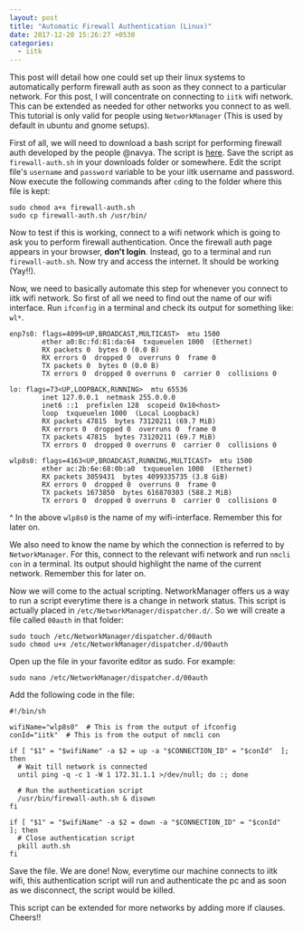 ```yaml
---
layout: post
title: "Automatic Firewall Authentication (Linux)"
date: 2017-12-20 15:26:27 +0530
categories:
  - iitk
---
```

  This post will detail how one could set up their linux systems
to automatically perform firewall auth as soon as they connect to
a particular network. For this post, I will concentrate on connecting
to `iitk` wifi network. This can be extended as needed for other networks
you connect to as well. This tutorial is only valid for people using
`NetworkManager` (This is used by default in ubuntu and gnome setups).

  First of all, we will need to download a bash script for performing firewall
auth developed by the people @navya. The script is [here](https://raw.githubusercontent.com/navya/firewall-auth-sh/master/firewall-auth.sh).
Save the script as `firewall-auth.sh` in your downloads folder or somewhere.
Edit the script file's `username` and `password` variable to be your iitk username
and password. Now execute the following commands after `cd`ing to the folder where
this file is kept:
```shell
sudo chmod a+x firewall-auth.sh
sudo cp firewall-auth.sh /usr/bin/
```

Now to test if this is working, connect to a wifi network which is going to ask
you to perform firewall authentication. Once the firewall auth page appears in
your browser, **don't login**. Instead, go to a terminal and run `firewall-auth.sh`.
Now try and access the internet. It should be working (Yay!!).

Now, we need to basically automate this step for whenever you connect to
iitk wifi network. So first of all we need to find out the name of our wifi interface.
Run `ifconfig` in a terminal and check its output for something like: `wl*`.

```
enp7s0: flags=4099<UP,BROADCAST,MULTICAST>  mtu 1500
        ether a0:8c:fd:81:da:64  txqueuelen 1000  (Ethernet)
        RX packets 0  bytes 0 (0.0 B)
        RX errors 0  dropped 0  overruns 0  frame 0
        TX packets 0  bytes 0 (0.0 B)
        TX errors 0  dropped 0 overruns 0  carrier 0  collisions 0

lo: flags=73<UP,LOOPBACK,RUNNING>  mtu 65536
        inet 127.0.0.1  netmask 255.0.0.0
        inet6 ::1  prefixlen 128  scopeid 0x10<host>
        loop  txqueuelen 1000  (Local Loopback)
        RX packets 47815  bytes 73120211 (69.7 MiB)
        RX errors 0  dropped 0  overruns 0  frame 0
        TX packets 47815  bytes 73120211 (69.7 MiB)
        TX errors 0  dropped 0 overruns 0  carrier 0  collisions 0

wlp8s0: flags=4163<UP,BROADCAST,RUNNING,MULTICAST>  mtu 1500
        ether ac:2b:6e:68:0b:a0  txqueuelen 1000  (Ethernet)
        RX packets 3059431  bytes 4099335735 (3.8 GiB)
        RX errors 0  dropped 0  overruns 0  frame 0
        TX packets 1673850  bytes 616870303 (588.2 MiB)
        TX errors 0  dropped 0 overruns 0  carrier 0  collisions 0
```

^ In the above `wlp8s0` is the name of my wifi-interface. Remember this for later
on.

We also need to know the name by which the connection is referred to by `NetworkManager`.
For this, connect to the relevant wifi network and run `nmcli con` in a terminal. Its
output should highlight the name of the current network. Remember this for later on.

Now we will come to the actual scripting. NetworkManager offers us a way to run a script
everytime there is a change in network status. This script is actually placed in
`/etc/NetworkManager/dispatcher.d/`. So we will create a file called `00auth` in that folder:

```
sudo touch /etc/NetworkManager/dispatcher.d/00auth
sudo chmod u+x /etc/NetworkManager/dispatcher.d/00auth
```

Open up the file in your favorite editor as sudo. For example:

```
sudo nano /etc/NetworkManager/dispatcher.d/00auth
```

Add the following code in the file:

```
#!/bin/sh

wifiName="wlp8s0"  # This is from the output of ifconfig
conId="iitk"  # This is from the output of nmcli con

if [ "$1" = "$wifiName" -a $2 = up -a "$CONNECTION_ID" = "$conId"  ]; then
  # Wait till network is connected
  until ping -q -c 1 -W 1 172.31.1.1 >/dev/null; do :; done
  
  # Run the authentication script
  /usr/bin/firewall-auth.sh & disown
fi

if [ "$1" = "$wifiName" -a $2 = down -a "$CONNECTION_ID" = "$conId"  ]; then
  # Close authentication script
  pkill auth.sh
fi
```

Save the file. We are done! Now, everytime our machine connects to iitk wifi, this
authentication script will run and authenticate the pc and as soon as we disconnect,
the script would be killed.

This script can be extended for more networks by adding more if clauses. Cheers!!

